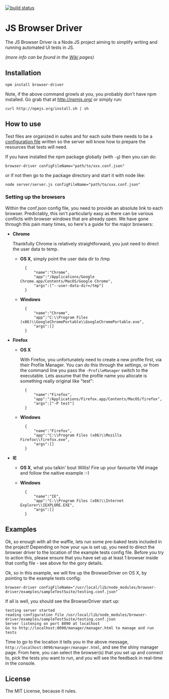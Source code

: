 [![build status](https://secure.travis-ci.org/PerformanceHorizonGroup/JS-Browser-Driver.png)](http://travis-ci.org/PerformanceHorizonGroup/JS-Browser-Driver)
# JS Browser Driver
The JS Browser Driver is a Node.JS project aiming to simplify writing and running automated UI tests in JS.

_(more info can be found in the [Wiki](https://github.com/PerformanceHorizonGroup/JS-Browser-Driver/wiki) pages)_

## Installation

    npm install browser-driver
    
Note, if the above command growls at you, you probably don't have npm installed. Go grab that at http://npmjs.org/ or simply run:

    curl http://npmjs.org/install.sh | sh

## How to use
Test files are organized in suites and for each suite there needs to be a [configuration file](https://github.com/PerformanceHorizonGroup/JS-Browser-Driver/wiki/Configuration-file) written so the server will know how to prepare the resources that tests will need.

If you have installed the npm package globally (with `-g`) then you can do:

    browser-driver configFileName="path/to/xxx.conf.json"
    
or if not then go to the package directory and start it with node like:

    node server/server.js configFileName="path/to/xxx.conf.json"

### Setting up the browsers
Within the conf.json config file, you need to provide an absolute link to each browser. Predictably, this isn't particularly easy as there can be various conflicts with browser windows that are already open. We have gone through this pain many times, so here's a guide for the major browsers:

- **Chrome**

    Thankfully Chrome is relatively straightforward, you just need to direct the user data to temp. 
    
    - **OS X**, simply point the user data dir to /tmp
        
            {
                "name":"Chrome",
                "app":"/Applications/Google Chrome.app/Contents/MacOS/Google Chrome",
                "args":["--user-data-dir=/tmp"]
            }
        
    - **Windows**
    
            {
                "name":"Chrome",
                "app":"C:\\Program Files (x86)\\GoogleChromePortable\\GoogleChromePortable.exe",
                "args":[]
            }


- **Firefox**

    
    - **OS X**
        
        With Firefox, you unfortunately need to create a new profile first, via their Profile Manager. You can do this through the settings, or from the command line you pass the `-ProfileManager` switch to the executable. Lets assume that the profile name you allocate is something really original like "test":
    
            {
                "name":"Firefox",
                "app":"/Applications/Firefox.app/Contents/MacOS/firefox",
                "args":["-P test"]
            }
        
    - **Windows**
    
            {
                "name":"Firefox",
                "app":"C:\\Program Files (x86)\\Mozilla Firefox\\firefox.exe",
                "args":[]
            }


- **IE**

    
    - **OS X**, what you talkin' bout Willis! Fire up your favourite VM image and follow the naitive example :-)
        
    - **Windows**
    
            {
                "name":"IE",
                "app":"C:\\Program Files (x86)\\Internet Explorer\\IEXPLORE.EXE",
                "args":[]
            }

## Examples
Ok, so enough with all the waffle, lets run some pre-baked tests included in the project! Depending on how your `npm` is set up, you need to direct the browser driver to the location of the example tests config file. Before you try to action this, please ensure that you have set up at least 1 browser inside that config file - see above for the gory details. 

Ok, so in this example, we will fire up the BrowserDriver on OS X, by pointing to the example tests config:

    browser-driver configFileName="/usr/local/lib/node_modules/browser-driver/examples/sampleTestSuite/testing.conf.json"
    
If all is well, you should see the BrowserDriver start up:

    testing server started
    reading configuration file /usr/local/lib/node_modules/browser-driver/examples/sampleTestSuite/testing.conf.json
    Server listening on port 8090 at localhost
    Go to http://localhost:8090/manager/manager.html to manage and run tests

Time to go to the location it tells you in the above message, `http://localhost:8090/manager/manager.html`, and see the shiny manager page. From here, you can select the browser(s) that you set up and connect to, pick the tests you want to run, and you will see the feedback in real-time in the console. 

## License
The MIT License, because it rules.
